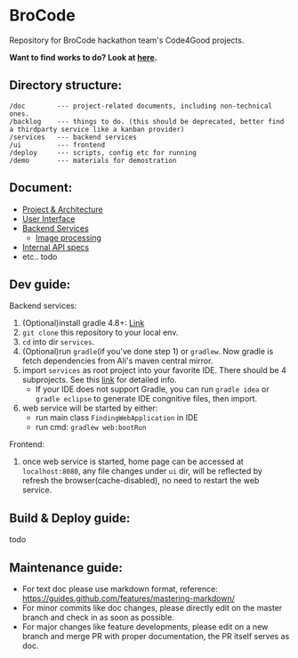 # BroCode

Repository for BroCode hackathon team's Code4Good projects.

__Want to find works to do? Look at [here](./backlog).__

## Directory structure:

```text
/doc        --- project-related documents, including non-technical ones.
/backlog    --- things to do. (this should be deprecated, better find a thirdparty service like a kanban provider)
/services   --- backend services
/ui         --- frontend
/deploy     --- scripts, config etc for running
/demo       --- materials for demostration
```

## Document:

* [Project & Architecture](./doc)
* [User Interface](./ui)
* [Backend Services](./services)
    * [Image processing](./services/image-processing)
* [Internal API specs](./doc/API.md)
* etc.. todo

## Dev guide:

Backend services:

1. (Optional)install gradle 4.8+: [Link](https://gradle.org/install/)
2. `git clone` this repository to your local env.
3. `cd` into dir `services`.
4. (Optional)run `gradle`(if you've done step 1) or `gradlew`. Now gradle is fetch dependencies from Ali's maven central mirror.
5. import `services` as root project into your favorite IDE. There should be 4 subprojects. See this [link](/services) for detailed info.
    * If your IDE does not support Gradle, you can run `gradle idea` or `gradle eclipse` to generate IDE congnitive files, then import.
6. web service will be started by either:
    * run main class `FindingWebApplication` in IDE
    * run cmd: `gradlew web:bootRun`

Frontend:
1. once web service is started, home page can be accessed at `localhost:8080`, any file changes under `ui` dir, will be reflected by refresh the browser(cache-disabled), no need to restart the web service.

## Build & Deploy guide:

todo

## Maintenance guide:

* For text doc please use markdown format, reference: https://guides.github.com/features/mastering-markdown/
* For minor commits like doc changes, please directly edit on the master branch and check in as soon as possible.
* For major changes like feature developments, please edit on a new branch and merge PR with proper documentation, the PR itself serves as doc.



